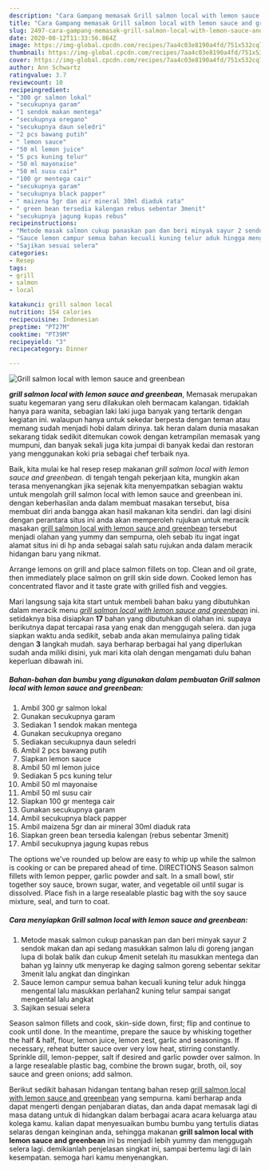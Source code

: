 ```yaml
---
description: "Cara Gampang memasak Grill salmon local with lemon sauce and greenbean, Menggugah Selera"
title: "Cara Gampang memasak Grill salmon local with lemon sauce and greenbean, Menggugah Selera"
slug: 2497-cara-gampang-memasak-grill-salmon-local-with-lemon-sauce-and-greenbean-menggugah-selera
date: 2020-08-12T11:33:56.864Z
image: https://img-global.cpcdn.com/recipes/7aa4c03e8190a4fd/751x532cq70/grill-salmon-local-with-lemon-sauce-and-greenbean-foto-resep-utama.jpg
thumbnail: https://img-global.cpcdn.com/recipes/7aa4c03e8190a4fd/751x532cq70/grill-salmon-local-with-lemon-sauce-and-greenbean-foto-resep-utama.jpg
cover: https://img-global.cpcdn.com/recipes/7aa4c03e8190a4fd/751x532cq70/grill-salmon-local-with-lemon-sauce-and-greenbean-foto-resep-utama.jpg
author: Ann Schwartz
ratingvalue: 3.7
reviewcount: 10
recipeingredient:
- "300 gr salmon lokal"
- "secukupnya garam"
- "1 sendok makan mentega"
- "secukupnya oregano"
- "secukupnya daun seledri"
- "2 pcs bawang putih"
- " lemon sauce"
- "50 ml lemon juice"
- "5 pcs kuning telur"
- "50 ml mayonaise"
- "50 ml susu cair"
- "100 gr mentega cair"
- "secukupnya garam"
- "secukupnya black papper"
- " maizena 5gr dan air mineral 30ml diaduk rata"
- " green bean tersedia kalengan rebus sebentar 3menit"
- "secukupnya jagung kupas rebus"
recipeinstructions:
- "Metode masak salmon cukup panaskan pan dan beri minyak sayur 2 sendok makan dan api sedang masukkan salmon lalu di goreng jangan lupa di bolak balik dan cukup 4menit setelah itu masukkan mentega dan bahan yg lainny utk menyerap ke daging salmon goreng sebentar sekitar 3menit lalu angkat dan dinginkan"
- "Sauce lemon campur semua bahan kecuali kuning telur aduk hingga mengental lalu masukkan perlahan2 kuning telur sampai sangat mengental lalu angkat"
- "Sajikan sesuai selera"
categories:
- Resep
tags:
- grill
- salmon
- local

katakunci: grill salmon local 
nutrition: 154 calories
recipecuisine: Indonesian
preptime: "PT27M"
cooktime: "PT39M"
recipeyield: "3"
recipecategory: Dinner

---
```



![Grill salmon local with lemon sauce and greenbean](https://img-global.cpcdn.com/recipes/7aa4c03e8190a4fd/751x532cq70/grill-salmon-local-with-lemon-sauce-and-greenbean-foto-resep-utama.jpg)

<b><i>grill salmon local with lemon sauce and greenbean</i></b>, Memasak merupakan suatu kegemaran yang seru dilakukan oleh bermacam kalangan. tidaklah hanya para wanita, sebagian laki laki juga banyak yang tertarik dengan kegiatan ini. walaupun hanya untuk sekedar berpesta dengan teman atau memang sudah menjadi hobi dalam dirinya. tak heran dalam dunia masakan sekarang tidak sedikit ditemukan cowok dengan ketrampilan memasak yang mumpuni, dan banyak sekali juga kita jumpai di banyak kedai dan restoran yang menggunakan koki pria sebagai chef terbaik nya.

Baik, kita mulai ke hal resep resep makanan <i>grill salmon local with lemon sauce and greenbean</i>. di tengah tengah pekerjaan kita, mungkin akan terasa menyenangkan jika sejenak kita menyempatkan sebagian waktu untuk mengolah grill salmon local with lemon sauce and greenbean ini. dengan keberhasilan anda dalam membuat masakan tersebut, bisa membuat diri anda bangga akan hasil makanan kita sendiri. dan lagi disini dengan perantara situs ini anda akan memperoleh rujukan untuk meracik masakan <u>grill salmon local with lemon sauce and greenbean</u> tersebut menjadi olahan yang yummy dan sempurna, oleh sebab itu ingat ingat alamat situs ini di hp anda sebagai salah satu rujukan anda dalam meracik hidangan baru yang nikmat.

Arrange lemons on grill and place salmon fillets on top. Clean and oil grate, then immediately place salmon on grill skin side down. Cooked lemon has concentrated flavor and it taste grate with grilled fish and veggies.


Mari langsung saja kita start untuk membeli bahan baku yang dibutuhkan dalam meracik menu <u><i>grill salmon local with lemon sauce and greenbean</i></u> ini. setidaknya bisa disiapkan <b>17</b> bahan yang dibutuhkan di olahan ini. supaya berikutnya dapat tercapai rasa yang enak dan menggugah selera. dan juga siapkan waktu anda sedikit, sebab anda akan memulainya paling tidak dengan <b>3</b> langkah mudah. saya berharap berbagai hal yang diperlukan sudah anda miliki disini, yuk mari kita olah dengan mengamati dulu bahan keperluan dibawah ini.

<!--inarticleads1-->

##### Bahan-bahan dan bumbu yang digunakan dalam pembuatan Grill salmon local with lemon sauce and greenbean:

1. Ambil 300 gr salmon lokal
1. Gunakan secukupnya garam
1. Sediakan 1 sendok makan mentega
1. Gunakan secukupnya oregano
1. Sediakan secukupnya daun seledri
1. Ambil 2 pcs bawang putih
1. Siapkan  lemon sauce
1. Ambil 50 ml lemon juice
1. Sediakan 5 pcs kuning telur
1. Ambil 50 ml mayonaise
1. Ambil 50 ml susu cair
1. Siapkan 100 gr mentega cair
1. Gunakan secukupnya garam
1. Ambil secukupnya black papper
1. Ambil  maizena 5gr dan air mineral 30ml diaduk rata
1. Siapkan  green bean tersedia kalengan (rebus sebentar 3menit)
1. Ambil secukupnya jagung kupas rebus


The options we&#39;ve rounded up below are easy to whip up while the salmon is cooking or can be prepared ahead of time. DIRECTIONS Season salmon fillets with lemon pepper, garlic powder and salt. In a small bowl, stir together soy sauce, brown sugar, water, and vegetable oil until sugar is dissolved. Place fish in a large resealable plastic bag with the soy sauce mixture, seal, and turn to coat. 

<!--inarticleads2-->

##### Cara menyiapkan Grill salmon local with lemon sauce and greenbean:

1. Metode masak salmon cukup panaskan pan dan beri minyak sayur 2 sendok makan dan api sedang masukkan salmon lalu di goreng jangan lupa di bolak balik dan cukup 4menit setelah itu masukkan mentega dan bahan yg lainny utk menyerap ke daging salmon goreng sebentar sekitar 3menit lalu angkat dan dinginkan
1. Sauce lemon campur semua bahan kecuali kuning telur aduk hingga mengental lalu masukkan perlahan2 kuning telur sampai sangat mengental lalu angkat
1. Sajikan sesuai selera


Season salmon fillets and cook, skin-side down, first; flip and continue to cook until done. In the meantime, prepare the sauce by whisking together the half &amp; half, flour, lemon juice, lemon zest, garlic and seasonings. If necessary, reheat butter sauce over very low heat, stirring constantly. Sprinkle dill, lemon-pepper, salt if desired and garlic powder over salmon. In a large resealable plastic bag, combine the brown sugar, broth, oil, soy sauce and green onions; add salmon. 

Berikut sedikit bahasan hidangan tentang bahan resep <u>grill salmon local with lemon sauce and greenbean</u> yang sempurna. kami berharap anda dapat mengerti dengan penjabaran diatas, dan anda dapat memasak lagi di masa datang untuk di hidangkan dalam berbagai acara acara keluarga atau kolega kamu. kalian dapat menyesuaikan bumbu bumbu yang tertulis diatas selaras dengan keinginan anda, sehingga makanan <b>grill salmon local with lemon sauce and greenbean</b> ini bs menjadi lebih yummy dan menggugah selera lagi. demikianlah penjelasan singkat ini, sampai bertemu lagi di lain kesempatan. semoga hari kamu menyenangkan.

